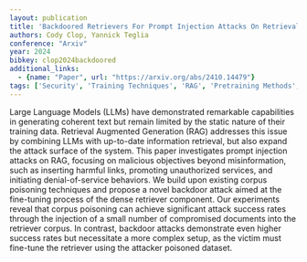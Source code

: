```yaml
---
layout: publication
title: 'Backdoored Retrievers For Prompt Injection Attacks On Retrieval Augmented Generation Of Large Language Models'
authors: Cody Clop, Yannick Teglia
conference: "Arxiv"
year: 2024
bibkey: clop2024backdoored
additional_links:
  - {name: "Paper", url: "https://arxiv.org/abs/2410.14479"}
tags: ['Security', 'Training Techniques', 'RAG', 'Pretraining Methods', 'Fine-Tuning', 'Prompting', 'Applications']
---
```

Large Language Models (LLMs) have demonstrated remarkable capabilities in
generating coherent text but remain limited by the static nature of their
training data. Retrieval Augmented Generation (RAG) addresses this issue by
combining LLMs with up-to-date information retrieval, but also expand the
attack surface of the system. This paper investigates prompt injection attacks
on RAG, focusing on malicious objectives beyond misinformation, such as
inserting harmful links, promoting unauthorized services, and initiating
denial-of-service behaviors. We build upon existing corpus poisoning techniques
and propose a novel backdoor attack aimed at the fine-tuning process of the
dense retriever component. Our experiments reveal that corpus poisoning can
achieve significant attack success rates through the injection of a small
number of compromised documents into the retriever corpus. In contrast,
backdoor attacks demonstrate even higher success rates but necessitate a more
complex setup, as the victim must fine-tune the retriever using the attacker
poisoned dataset.
